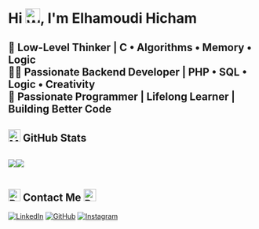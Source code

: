 # Hi <img src="https://raw.githubusercontent.com/Tarikul-Islam-Anik/Animated-Fluent-Emojis/master/Emojis/Hand%20gestures/Waving%20Hand.png" alt="Waving Hand" width="30" height="30" />, I'm Elhamoudi Hicham  
**🧠 Low-Level Thinker | C • Algorithms • Memory • Logic**  
**👨‍💻 Passionate Backend Developer | PHP • SQL • Logic • Creativity**  
**💪 Passionate Programmer | Lifelong Learner | Building Better Code**  
---
## <img src="https://raw.githubusercontent.com/Tarikul-Islam-Anik/Animated-Fluent-Emojis/master/Emojis/Objects/Magnifying%20Glass%20Tilted%20Right.png" alt="Magnifying Glass" width="25" height="25" /> GitHub Stats
<div style="display: flex;">
    <div>
        <p>
            <!-- Top languages -->
            <img src="https://github-readme-stats.vercel.app/api/top-langs/?username=hicham-darw&hide_border=true&langs_count=6&theme=radical" />
        </p>
    </div>
    <div>
        <p>
            <!-- Streak stats -->
            <img src="https://streak-stats.demolab.com/?user=hicham-darw&theme=github-dark-dimmed" />
        </p>
    </div>
</div>

## <img src="https://raw.githubusercontent.com/Tarikul-Islam-Anik/Animated-Fluent-Emojis/master/Emojis/Objects/Briefcase.png" alt="Briefcase" width="25" height="25" /> Contact Me <img src="https://raw.githubusercontent.com/Tarikul-Islam-Anik/Animated-Fluent-Emojis/master/Emojis/Objects/Bell.png" alt="Bell" width="25" height="25" /> 
[![LinkedIn](https://skillicons.dev/icons?i=linkedin)](https://www.linkedin.com/in/hicham-elhamoudi)
[![GitHub](https://skillicons.dev/icons?i=github)](https://github.com/hicham-darw)
[![Instagram](https://img.shields.io/badge/Instagram-E4405F?style=for-the-badge&logo=instagram&logoColor=white)](https://www.instagram.com/dar23win_/)
